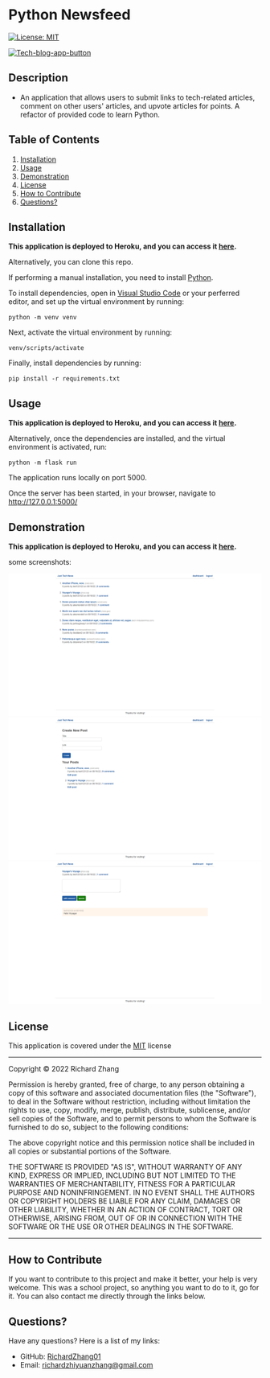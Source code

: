 # Python Newsfeed

[![License: MIT](https://img.shields.io/badge/License-MIT-yellow.svg)](https://opensource.org/licenses/MIT) 

[![Tech-blog-app-button](https://www.herokucdn.com/deploy/button.svg)](https://shrouded-tor-99759.herokuapp.com/)


## Description

- An application that allows users to submit links to tech-related articles, comment on other users' articles, and upvote articles for points. A refactor of provided code to learn Python.

## Table of Contents

1. [Installation](#installation)
2. [Usage](#usage)
3. [Demonstration](#demonstration)
4. [License](#license)
5. [How to Contribute](#how-to-contribute)
6. [Questions?](#questions)

## <a id="installation"></a>Installation

**This application is deployed to Heroku, and you can access it [here](https://shrouded-tor-99759.herokuapp.com/).**

Alternatively, you can clone this repo. 

If performing a manual installation, you need to install [Python](https://www.python.org/downloads/).

To install dependencies, open in [Visual Studio Code](https://code.visualstudio.com/) or your perferred editor, and set up the virtual environment by running:

    python -m venv venv

Next, activate the virtual environment by running:

    venv/scripts/activate

Finally, install dependencies by running:

    pip install -r requirements.txt

## <a id="usage"></a>Usage

**This application is deployed to Heroku, and you can access it [here](https://shrouded-tor-99759.herokuapp.com/).**

Alternatively, once the dependencies are installed, and the virtual environment is activated, run: 

    python -m flask run

The application runs locally on port 5000.

Once the server has been started, in your browser, navigate to http://127.0.0.1:5000/

## <a id="demonstration"></a> Demonstration

**This application is deployed to Heroku, and you can access it [here](https://shrouded-tor-99759.herokuapp.com/).**

some screenshots:

![Screenshot of the front page](./images/screenshot-2.png)
![Screenshot of the dashboard with posts](./images/screenshot-3.png)
![Screenshot of the edit post page](./images/screenshot-4.png)

## <a id="license"></a>License

This application is covered under the [MIT](https://opensource.org/licenses/MIT) license

----------------------------------------------------------------

  Copyright © 2022 Richard Zhang

  Permission is hereby granted, free of charge, to any person obtaining a copy of this software and associated documentation files (the "Software"), to deal in the Software without restriction, including without limitation the rights to use, copy, modify, merge, publish, distribute, sublicense, and/or sell copies of the Software, and to permit persons to whom the Software is furnished to do so, subject to the following conditions:
  
  The above copyright notice and this permission notice shall be included in all copies or substantial portions of the Software.
  
  THE SOFTWARE IS PROVIDED "AS IS", WITHOUT WARRANTY OF ANY KIND, EXPRESS OR IMPLIED, INCLUDING BUT NOT LIMITED TO THE WARRANTIES OF MERCHANTABILITY, FITNESS FOR A PARTICULAR PURPOSE AND NONINFRINGEMENT. IN NO EVENT SHALL THE AUTHORS OR COPYRIGHT HOLDERS BE LIABLE FOR ANY CLAIM, DAMAGES OR OTHER LIABILITY, WHETHER IN AN ACTION OF CONTRACT, TORT OR OTHERWISE, ARISING FROM, OUT OF OR IN CONNECTION WITH THE SOFTWARE OR THE USE OR OTHER DEALINGS IN THE SOFTWARE.

  ----------------------------------------------------------------

## <a id="how-to-contribute"></a>How to Contribute

If you want to contribute to this project and make it better, your help is very welcome. This was a school project, so anything you want to do to it, go for it. You can also contact me directly through the links below.

## <a id="questions"></a>Questions?

Have any questions? Here is a list of my links:
- GitHub: [RichardZhang01](https://github.com/RichardZhang01)
- Email: richardzhiyuanzhang@gmail.com

